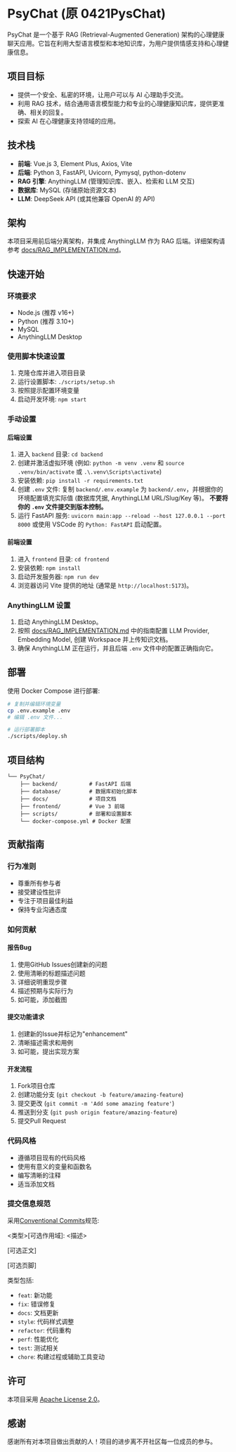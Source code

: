 # PsyChat (原 0421PysChat)

PsyChat 是一个基于 RAG (Retrieval-Augmented Generation) 架构的心理健康聊天应用。它旨在利用大型语言模型和本地知识库，为用户提供情感支持和心理健康信息。

## 项目目标

* 提供一个安全、私密的环境，让用户可以与 AI 心理助手交流。
* 利用 RAG 技术，结合通用语言模型能力和专业的心理健康知识库，提供更准确、相关的回复。
* 探索 AI 在心理健康支持领域的应用。

## 技术栈

* **前端**: Vue.js 3, Element Plus, Axios, Vite
* **后端**: Python 3, FastAPI, Uvicorn, Pymysql, python-dotenv
* **RAG 引擎**: AnythingLLM (管理知识库、嵌入、检索和 LLM 交互)
* **数据库**: MySQL (存储原始资源文本)
* **LLM**: DeepSeek API (或其他兼容 OpenAI 的 API)

## 架构

本项目采用前后端分离架构，并集成 AnythingLLM 作为 RAG 后端。详细架构请参考 [docs/RAG_IMPLEMENTATION.md](./docs/RAG_IMPLEMENTATION.md)。

## 快速开始

### 环境要求

* Node.js (推荐 v16+)
* Python (推荐 3.10+)
* MySQL
* AnythingLLM Desktop

### 使用脚本快速设置

1. 克隆仓库并进入项目目录
2. 运行设置脚本: `./scripts/setup.sh`
3. 按照提示配置环境变量
4. 启动开发环境: `npm start`

### 手动设置

#### 后端设置

1. 进入 `backend` 目录: `cd backend`
2. 创建并激活虚拟环境 (例如: `python -m venv .venv` 和 `source .venv/bin/activate` 或 `.\.venv\Scripts\activate`)
3. 安装依赖: `pip install -r requirements.txt`
4. 创建 `.env` 文件: 复制 `backend/.env.example` 为 `backend/.env`，并根据你的环境配置填充实际值 (数据库凭据, AnythingLLM URL/Slug/Key 等)。 **不要将你的 `.env` 文件提交到版本控制。**
5. 运行 FastAPI 服务: `uvicorn main:app --reload --host 127.0.0.1 --port 8000` 或使用 VSCode 的 `Python: FastAPI` 启动配置。

#### 前端设置

1. 进入 `frontend` 目录: `cd frontend`
2. 安装依赖: `npm install`
3. 启动开发服务器: `npm run dev`
4. 浏览器访问 Vite 提供的地址 (通常是 `http://localhost:5173`)。

### AnythingLLM 设置

1. 启动 AnythingLLM Desktop。
2. 按照 [docs/RAG_IMPLEMENTATION.md](./docs/RAG_IMPLEMENTATION.md) 中的指南配置 LLM Provider, Embedding Model, 创建 Workspace 并上传知识文档。
3. 确保 AnythingLLM 正在运行，并且后端 `.env` 文件中的配置正确指向它。

## 部署

使用 Docker Compose 进行部署:

```bash
# 复制并编辑环境变量
cp .env.example .env
# 编辑 .env 文件...

# 运行部署脚本
./scripts/deploy.sh
```

## 项目结构

```
└── PsyChat/
    ├── backend/          # FastAPI 后端
    ├── database/         # 数据库初始化脚本
    ├── docs/             # 项目文档
    ├── frontend/         # Vue 3 前端
    ├── scripts/          # 部署和设置脚本
    └── docker-compose.yml # Docker 配置
```

## 贡献指南

### 行为准则

* 尊重所有参与者
* 接受建设性批评
* 专注于项目最佳利益
* 保持专业沟通态度

### 如何贡献

#### 报告Bug

1. 使用GitHub Issues创建新的问题
2. 使用清晰的标题描述问题
3. 详细说明重现步骤
4. 描述预期与实际行为
5. 如可能，添加截图

#### 提交功能请求

1. 创建新的Issue并标记为"enhancement"
2. 清晰描述需求和用例
3. 如可能，提出实现方案

#### 开发流程

1. Fork项目仓库
2. 创建功能分支 (`git checkout -b feature/amazing-feature`)
3. 提交更改 (`git commit -m 'Add some amazing feature'`)
4. 推送到分支 (`git push origin feature/amazing-feature`)
5. 提交Pull Request

### 代码风格

* 遵循项目现有的代码风格
* 使用有意义的变量和函数名
* 编写清晰的注释
* 适当添加文档

### 提交信息规范

采用[Conventional Commits](https://www.conventionalcommits.org/)规范:

<类型>[可选作用域]: <描述>

[可选正文]

[可选页脚]

类型包括:

* `feat`: 新功能
* `fix`: 错误修复
* `docs`: 文档更新
* `style`: 代码样式调整
* `refactor`: 代码重构
* `perf`: 性能优化
* `test`: 测试相关
* `chore`: 构建过程或辅助工具变动

## 许可

本项目采用 [Apache License 2.0](./LICENSE)。

## 感谢

感谢所有对本项目做出贡献的人！项目的进步离不开社区每一位成员的参与。
